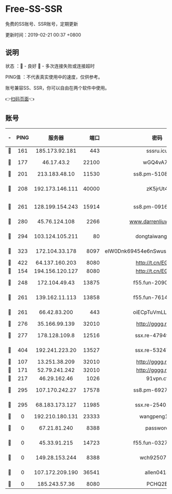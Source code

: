 # Free-SS-SSR

免费的SS账号、SSR账号，定期更新

更新时间：2019-02-21 00:37 +0800

## 说明

状态     ：🙂 - 良好 🙁 - 多次连接失败或连接超时

PING值   ：不代表真实使用中的速度，仅供参考。

账号兼容SS、SSR，你可以自由在两个软件中使用。

👉[扫码页面](https://liesauer.github.io/free-ss-ssr.github.io/)👈

## 账号

|-|PING|服务器|端口|密码|加密方式|区域|
|:----:|:----:|:-----:|-----:|:----:|:----:|:----:|
|🙂|161|185.173.92.181|443|sssru.icu|rc4-md5|RU|
|🙂|177|46.17.43.2|22100|wGQ4vA7D|aes-256-gcm|RU|
|🙂|201|213.183.48.10|11530|ss8.pm-51089820|rc4-md5|RU|
|🙂|208|192.173.146.111|40000|zK5jrUt4|chacha20-ietf-poly1305|US|
|🙂|261|128.199.154.243|15914|ss8.pm-09160539|aes-256-cfb|SG|
|🙂|280|45.76.124.108|2266|www.darrenliuwei.com|aes-256-cfb|AU|
|🙂|294|103.124.105.211|80|dongtaiwang.com|aes-256-cfb|US|
|🙂|323|172.104.33.178|8097|eIW0Dnk69454e6nSwuspv9DmS201tQ0D|aes-256-cfb|SG|
|🙂|422|64.137.160.203|8080|http://t.cn/EGJIyrl|rc4-md5|CA|
|🙂|154|194.156.120.127|8080|http://t.cn/EGJIyrl|rc4-md5|RU|
|🙂|248|172.104.49.43|13875|f55.fun-20902073|aes-256-cfb|SG|
|🙂|261|139.162.11.113|13858|f55.fun-76142283|aes-256-cfb|SG|
|🙂|261|66.42.83.200|443|oiECpTuVmLLxk4Ts|aes-256-cfb|US|
|🙂|276|35.166.99.139|32010|http://gggg.rocks|chacha20|US|
|🙂|277|178.128.109.8|12516|ssx.re-47949672|aes-256-cfb|SG|
|🙂|404|192.241.223.20|13527|ssx.re-53247060|aes-256-cfb|US|
|🙁|107|13.251.38.209|32010|http://gggg.rocks|chacha20|SG|
|🙁|171|52.79.241.242|32010|http://gggg.rocks|chacha20|KR|
|🙁|217|46.29.162.46|1026|91vpn.cf|rc4-md5|RU|
|🙁|295|107.170.242.27|17578|ss8.pm-69276184|aes-256-cfb|US|
|🙁|295|68.183.173.127|11985|ssx.re-25401129|aes-256-cfb|US|
|🙁|0|192.210.180.131|23333|wangpeng123|chacha20|US|
|🙁|0|67.21.81.240|8388|password|aes-256-cfb|US|
|🙁|0|45.33.91.215|14723|f55.fun-03274458|aes-256-cfb|US|
|🙁|0|149.28.153.244|8388|wch92507@#|aes-256-cfb|SG|
|🙁|0|107.172.209.190|36541|allen0418|aes-256-cfb|US|
|🙁|0|185.243.57.36|8080|PCHQ2E|rc4-md5|US|
